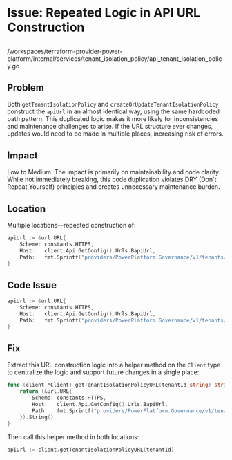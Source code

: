 # Issue: Repeated Logic in API URL Construction

##

/workspaces/terraform-provider-power-platform/internal/services/tenant_isolation_policy/api_tenant_isolation_policy.go

## Problem

Both `getTenantIsolationPolicy` and `createOrUpdateTenantIsolationPolicy` construct the `apiUrl` in an almost identical way, using the same hardcoded path pattern. This duplicated logic makes it more likely for inconsistencies and maintenance challenges to arise. If the URL structure ever changes, updates would need to be made in multiple places, increasing risk of errors.

## Impact

Low to Medium. The impact is primarily on maintainability and code clarity. While not immediately breaking, this code duplication violates DRY (Don't Repeat Yourself) principles and creates unnecessary maintenance burden.

## Location

Multiple locations—repeated construction of:

```go
apiUrl := &url.URL{
	Scheme: constants.HTTPS,
	Host:   client.Api.GetConfig().Urls.BapiUrl,
	Path:   fmt.Sprintf("providers/PowerPlatform.Governance/v1/tenants/%s/tenantIsolationPolicy", tenantId),
}
```

## Code Issue

```go
apiUrl := &url.URL{
	Scheme: constants.HTTPS,
	Host:   client.Api.GetConfig().Urls.BapiUrl,
	Path:   fmt.Sprintf("providers/PowerPlatform.Governance/v1/tenants/%s/tenantIsolationPolicy", tenantId),
}
```

## Fix

Extract this URL construction logic into a helper method on the `Client` type to centralize the logic and support future changes in a single place:

```go
func (client *Client) getTenantIsolationPolicyURL(tenantId string) string {
	return (&url.URL{
		Scheme: constants.HTTPS,
		Host:   client.Api.GetConfig().Urls.BapiUrl,
		Path:   fmt.Sprintf("providers/PowerPlatform.Governance/v1/tenants/%s/tenantIsolationPolicy", tenantId),
	}).String()
}
```

Then call this helper method in both locations:

```go
apiUrl := client.getTenantIsolationPolicyURL(tenantId)
```
